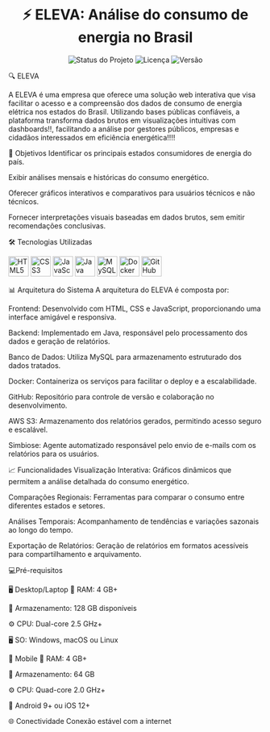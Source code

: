 <h1 align="center">⚡ ELEVA: Análise do consumo de energia no Brasil </h1> <p align="center"> <img src="https://img.shields.io/badge/Status-Em%20Desenvolvimento-yellow" alt="Status do Projeto"> <img src="https://img.shields.io/badge/License-MIT-green" alt="Licença"> <img src="https://img.shields.io/badge/Vers%C3%A3o-1.0-blue" alt="Versão"> </p>

🔍 ELEVA

A ELEVA é uma empresa que oferece uma solução web interativa que visa facilitar o acesso e a compreensão dos dados de consumo de energia elétrica nos estados do Brasil. Utilizando bases públicas confiáveis, a plataforma transforma dados brutos em visualizações intuitivas com dashboards!!, facilitando a análise por gestores públicos, empresas e cidadãos interessados em eficiência energética!!!!

🎯 Objetivos
Identificar os principais estados consumidores de energia do país.

Exibir análises mensais e históricas do consumo energético.

Oferecer gráficos interativos e comparativos para usuários técnicos e não técnicos.

Fornecer interpretações visuais baseadas em dados brutos, sem emitir recomendações conclusivas.

🛠️ Tecnologias Utilizadas
<p align="left"> <img src="https://cdn.jsdelivr.net/gh/devicons/devicon/icons/html5/html5-original.svg" height="40" alt="HTML5"/> <img src="https://cdn.jsdelivr.net/gh/devicons/devicon/icons/css3/css3-original.svg" height="40" alt="CSS3"/> <img src="https://cdn.jsdelivr.net/gh/devicons/devicon/icons/javascript/javascript-original.svg" height="40" alt="JavaScript"/> <img src="https://cdn.jsdelivr.net/gh/devicons/devicon/icons/java/java-original.svg" height="40" alt="Java"/> <img src="https://cdn.jsdelivr.net/gh/devicons/devicon/icons/mysql/mysql-original.svg" height="40" alt="MySQL"/> <img src="https://cdn.jsdelivr.net/gh/devicons/devicon/icons/docker/docker-original.svg" height="40" alt="Docker"/> <img src="https://cdn.jsdelivr.net/gh/devicons/devicon/icons/github/github-original.svg" height="40" alt="GitHub"/> </p>
📊 Arquitetura do Sistema
A arquitetura do ELEVA é composta por:

Frontend: Desenvolvido com HTML, CSS e JavaScript, proporcionando uma interface amigável e responsiva.

Backend: Implementado em Java, responsável pelo processamento dos dados e geração de relatórios.

Banco de Dados: Utiliza MySQL para armazenamento estruturado dos dados tratados.

Docker: Containeriza os serviços para facilitar o deploy e a escalabilidade.

GitHub: Repositório para controle de versão e colaboração no desenvolvimento.

AWS S3: Armazenamento dos relatórios gerados, permitindo acesso seguro e escalável.

Simbiose: Agente automatizado responsável pelo envio de e-mails com os relatórios para os usuários.

📈 Funcionalidades
Visualização Interativa: Gráficos dinâmicos que permitem a análise detalhada do consumo energético.

Comparações Regionais: Ferramentas para comparar o consumo entre diferentes estados e setores.

Análises Temporais: Acompanhamento de tendências e variações sazonais ao longo do tempo.

Exportação de Relatórios: Geração de relatórios em formatos acessíveis para compartilhamento e arquivamento.

💻Pré-requisitos

🖥️ Desktop/Laptop
🧠 RAM: 4 GB+

💾 Armazenamento: 128 GB disponíveis

⚙️ CPU: Dual-core 2.5 GHz+

🖥️ SO: Windows, macOS ou Linux

📱 Mobile
🧠 RAM: 4 GB+

💾 Armazenamento: 64 GB

⚙️ CPU: Quad-core 2.0 GHz+

📲 Android 9+ ou iOS 12+

🌐 Conectividade
Conexão estável com a internet
